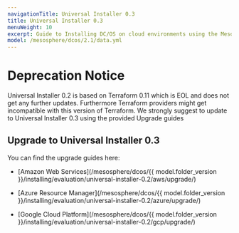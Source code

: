 ```yaml
---
navigationTitle: Universal Installer 0.3
title: Universal Installer 0.3
menuWeight: 10
excerpt: Guide to Installing DC/OS on cloud environments using the Mesosphere Universal Installer 0.3
model: /mesosphere/dcos/2.1/data.yml
---
```


# Deprecation Notice
Universal Installer 0.2 is based on Terraform 0.11 which is EOL and does not get any further updates. Furthermore Terraform providers might get incompatible with this version of Terraform. We strongly suggest to update to Universal Installer 0.3 using the provided Upgrade guides

## Upgrade to Universal Installer 0.3

You can find the upgrade guides here:

- [Amazon Web Services](/mesosphere/dcos/{{ model.folder_version }}/installing/evaluation/universal-installer-0.2/aws/upgrade/)

- [Azure Resource Manager](/mesosphere/dcos/{{ model.folder_version }}/installing/evaluation/universal-installer-0.2/azure/upgrade/)

- [Google Cloud Platform](/mesosphere/dcos/{{ model.folder_version }}/installing/evaluation/universal-installer-0.2/gcp/upgrade/)
